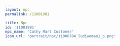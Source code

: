 ```yaml
---
layout: npc
permalink: /11001981

title: Npc
id: '11001981'
npc_name: 'Cathy Mart Customer'
icon_url: 'portrait/npc/11000784_ludiwoman1_p.png'
---
```

